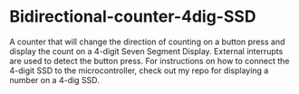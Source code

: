 # Bidirectional-counter-4dig-SSD

A counter that will change the direction of counting on a button press and display the count on a 4-digit Seven Segment Display. External interrupts are used to detect the button 
press. For instructions on how to connect the 4-digit SSD to the microcontroller, check out my repo for displaying a number on a 4-dig SSD.
